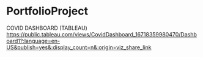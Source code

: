 # PortfolioProject
COVID DASHBOARD (TABLEAU) https://public.tableau.com/views/CovidDashboard_16718359980470/Dashboard1?:language=en-US&publish=yes&:display_count=n&:origin=viz_share_link
